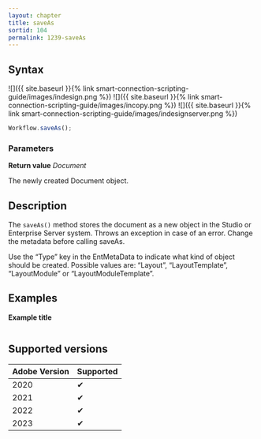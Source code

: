 ```yaml
---
layout: chapter
title: saveAs
sortid: 104
permalink: 1239-saveAs
---
```


## Syntax

![]({{ site.baseurl }}{% link smart-connection-scripting-guide/images/indesign.png %}) ![]({{ site.baseurl }}{% link smart-connection-scripting-guide/images/incopy.png %}) ![]({{ site.baseurl }}{% link smart-connection-scripting-guide/images/indesignserver.png %})

```javascript
Workflow.saveAs();
```

### Parameters

**Return value** _Document_

The newly created Document object.

## Description

The `saveAs()` method stores the document as a new object in the Studio or Enterprise Server system. Throws an exception in case of an error. Change the metadata before calling saveAs.

Use the “Type” key in the EntMetaData to indicate what kind of object should be created. Possible values are: “Layout”, “LayoutTemplate”, “LayoutModule” or “LayoutModuleTemplate”.

## Examples

**Example title**

```javascript

```

## Supported versions

| Adobe Version | Supported |
| ------------- | --------- |
| 2020          | ✔         |
| 2021          | ✔         |
| 2022          | ✔         |
| 2023          | ✔         |
